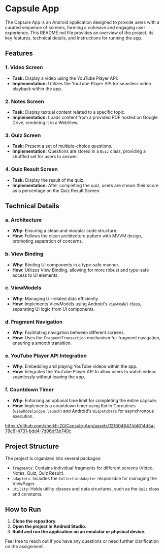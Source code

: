 # Capsule App

The Capsule App is an Android application designed to provide users with a curated sequence of screens, forming a cohesive and engaging user experience. This README.md file provides an overview of the project, its key features, technical details, and instructions for running the app.

## Features

### 1. Video Screen
- **Task:** Display a video using the YouTube Player API.
- **Implementation:** Utilizes the YouTube Player API for seamless video playback within the app.

### 2. Notes Screen
- **Task:** Display textual content related to a specific topic.
- **Implementation:** Loads content from a provided PDF hosted on Google Drive, rendering it in a WebView.

### 3. Quiz Screen
- **Task:** Present a set of multiple-choice questions.
- **Implementation:** Questions are stored in a `Quiz` class, providing a shuffled set for users to answer.

### 4. Quiz Result Screen
- **Task:** Display the result of the quiz.
- **Implementation:** After completing the quiz, users are shown their score as a percentage on the Quiz Result Screen.

## Technical Details

### a. Architecture
- **Why:** Ensuring a clean and modular code structure.
- **How:** Follows the clean architecture pattern with MVVM design, promoting separation of concerns.

### b. View Binding
- **Why:** Binding UI components in a type-safe manner.
- **How:** Utilizes View Binding, allowing for more robust and type-safe access to UI elements.

### c. ViewModels
- **Why:** Managing UI-related data efficiently.
- **How:** Implements ViewModels using Android's `ViewModel` class, separating UI logic from UI components.

### d. Fragment Navigation
- **Why:** Facilitating navigation between different screens.
- **How:** Uses the `FragmentTransaction` mechanism for fragment navigation, ensuring a smooth transition.

### e. YouTube Player API Integration
- **Why:** Embedding and playing YouTube videos within the app.
- **How:** Integrates the YouTube Player API to allow users to watch videos seamlessly without leaving the app.

### f. Countdown Timer
- **Why:** Enforcing an optional time limit for completing the entire capsule.
- **How:** Implements a countdown timer using Kotlin Coroutines (`viewModelScope.launch`) and Android's `Dispatchers` for asynchronous execution.



https://github.com/sheikh-20/Capsule-App/assets/121604647/d4614d5a-76c6-4731-bdd4-7d96df3b749c


## Project Structure

The project is organized into several packages:
- `fragments`: Contains individual fragments for different screens (Video, Notes, Quiz, Quiz Result).
- `adapters`: Includes the `CollectionAdapter` responsible for managing the ViewPager.
- `utility`: Holds utility classes and data structures, such as the `Quiz` class and constants.

## How to Run

1. **Clone the repository.**
2. **Open the project in Android Studio.**
3. **Build and run the application on an emulator or physical device.**


Feel free to reach out if you have any questions or need further clarification on the assignment.
